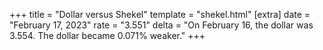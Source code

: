 +++
title = "Dollar versus Shekel"
template = "shekel.html"
[extra]
date = "February 17, 2023"
rate = "3.551"
delta = "On February 16, the dollar was 3.554. The dollar became 0.071% weaker."
+++
